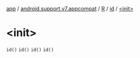 [app](../../../index.md) / [android.support.v7.appcompat](../../index.md) / [R](../index.md) / [id](index.md) / [&lt;init&gt;](.)

# &lt;init&gt;

`id()`
`id()`
`id()`
`id()`